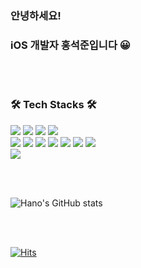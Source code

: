 ### 안녕하세요!      
### iOS 개발자 홍석준입니다 😀  
</br><br/>

### 🛠️ Tech Stacks 🛠️ </br>
<img src="https://img.shields.io/badge/Swift-F05138?style=flat-square&logo=Swift&logoColor=white"/> <img src="https://img.shields.io/badge/UIKit-2396F3?style=flat-square&logo=ReactiveX&logoColor=white"/> <img src="https://img.shields.io/badge/ReactiveX-B7178C?style=flat-square&logo=ReactiveX&logoColor=white"/> <img src="https://img.shields.io/badge/Xcode-147EFB?style=flat-square&logo=Xcode&logoColor=white"/></br>
<img src="https://img.shields.io/badge/Git-F05032?style=flat-square&logo=Git&logoColor=white"/>
<img src="https://img.shields.io/badge/GitHub-181717?style=flat-square&logo=GitHub&logoColor=white"/>
<img src="https://img.shields.io/badge/Postman-FF6C37?style=flat-square&logo=Postman&logoColor=white"/>
<img src="https://img.shields.io/badge/Firebase-FFCA28?style=flat-square&logo=Firebase&logoColor=white"/>
<img src="https://img.shields.io/badge/Insomnia-4000BF?style=flat-square&logo=Insomnia&logoColor=white"/>
<img src="https://img.shields.io/badge/Confluence-172B4D?style=flat-square&logo=Confluence&logoColor=white"/>
<img src="https://img.shields.io/badge/Slack-4A154B?style=flat-square&logo=Slack&logoColor=white"/>
</br>
<img src="https://img.shields.io/badge/C-A8B9CC?style=flat-square&logo=C&logoColor=white"/>
<!-- <img src="https://img.shields.io/badge/C-A8B9CC?style=flat-square&logo=C&logoColor=white"/> -->


</br><br/>

![Hano's GitHub stats](https://github-readme-stats.vercel.app/api?username=Glsme&show_icons=true&theme=gruvbox)

</br><br/>

[![Hits](https://hits.seeyoufarm.com/api/count/incr/badge.svg?url=https%3A%2F%2Fgithub.com%2FGlsme&count_bg=%2379C83D&title_bg=%23555555&icon=&icon_color=%23E7E7E7&title=hits&edge_flat=false)](https://hits.seeyoufarm.com)
